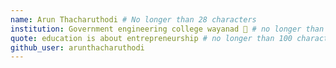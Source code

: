 ```yaml
---
name: Arun Thacharuthodi # No longer than 28 characters
institution: Government engineering college wayanad 🚩 # no longer than 58 characters
quote: education is about entrepreneurship # no longer than 100 characters, avoid using quotes(") to guarantee the format remains the same.
github_user: arunthacharuthodi
---
```

